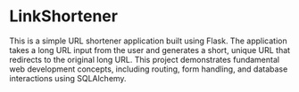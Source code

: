 # LinkShortener
This is a simple URL shortener application built using Flask. The application takes a long URL input from the user and generates a short, unique URL that redirects to the original long URL. This project demonstrates fundamental web development concepts, including routing, form handling, and database interactions using SQLAlchemy.  
